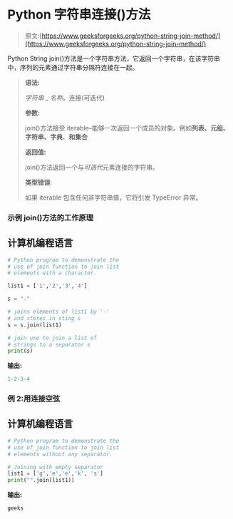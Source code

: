 # Python 字符串连接()方法

> 原文:[https://www.geeksforgeeks.org/python-string-join-method/](https://www.geeksforgeeks.org/python-string-join-method/)

Python String join()方法是一个字符串方法，它返回一个字符串，在该字符串中，序列的元素通过字符串分隔符连接在一起。

> **语法:**
> 
> *字符串 _ 名称*。连接(可迭代)
> 
> **参数:**
> 
> join()方法接受 iterable–能够一次返回一个成员的对象。例如**列表、元组、字符串、字典**、**和集合**
> 
> **返回值:**
> 
> join()方法返回一个与*可迭代*元素连接的字符串。
> 
> **类型错误**:
> 
> 如果 iterable 包含任何非字符串值，它将引发 TypeError 异常。

### 示例 join()方法的工作原理

## 计算机编程语言

```py
# Python program to demonstrate the
# use of join function to join list
# elements with a character.

list1 = ['1','2','3','4'] 

s = "-"

# joins elements of list1 by '-'
# and stores in sting s
s = s.join(list1)

# join use to join a list of
# strings to a separator s
print(s)
```

**输出:**

```py
1-2-3-4
```

### **例 2:用**连接**空弦**

## 计算机编程语言

```py
# Python program to demonstrate the
# use of join function to join list
# elements without any separator.

# Joining with empty separator
list1 = ['g','e','e','k', 's'] 
print("".join(list1))
```

**输出:**

```py
geeks
```